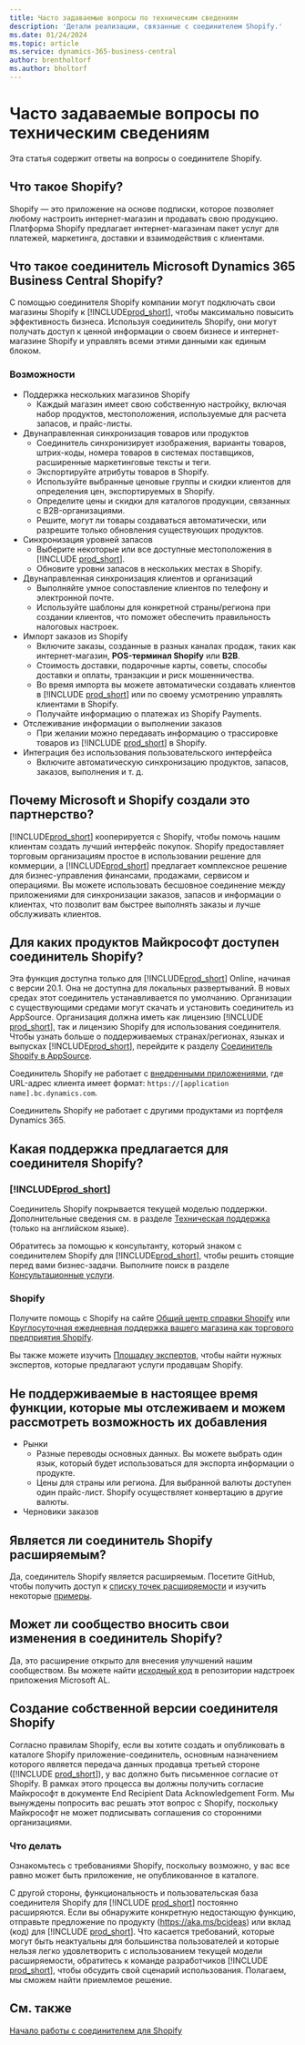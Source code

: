 ```yaml
---
title: Часто задаваемые вопросы по техническим сведениям
description: 'Детали реализации, связанные с соединителем Shopify.'
ms.date: 01/24/2024
ms.topic: article
ms.service: dynamics-365-business-central
author: brentholtorf
ms.author: bholtorf
---
```


# Часто задаваемые вопросы по техническим сведениям

Эта статья содержит ответы на вопросы о соединителе Shopify.

## Что такое Shopify?

Shopify — это приложение на основе подписки, которое позволяет любому настроить интернет-магазин и продавать свою продукцию. Платформа Shopify предлагает интернет-магазинам пакет услуг для платежей, маркетинга, доставки и взаимодействия с клиентами.

## Что такое соединитель Microsoft Dynamics 365 Business Central Shopify?

С помощью соединителя Shopify компании могут подключать свои магазины Shopify к [!INCLUDE[prod_short](../includes/prod_short.md)], чтобы максимально повысить эффективность бизнеса. Используя соединитель Shopify, они могут получать доступ к ценной информации о своем бизнесе и интернет-магазине Shopify и управлять всеми этими данными как единым блоком.

### Возможности

- Поддержка нескольких магазинов Shopify
  - Каждый магазин имеет свою собственную настройку, включая набор продуктов, местоположения, используемые для расчета запасов, и прайс-листы.  
- Двунаправленная синхронизация товаров или продуктов
  - Соединитель синхронизирует изображения, варианты товаров, штрих-коды, номера товаров в системах поставщиков, расширенные маркетинговые тексты и теги.  
  - Экспортируйте атрибуты товаров в Shopify.  
  - Используйте выбранные ценовые группы и скидки клиентов для определения цен, экспортируемых в Shopify.
  - Определите цены и скидки для каталогов продукции, связанных с B2B-организациями.
  - Решите, могут ли товары создаваться автоматически, или разрешите только обновления существующих продуктов.
- Синхронизация уровней запасов
  - Выберите некоторые или все доступные местоположения в [!INCLUDE [prod_short](../includes/prod_short.md)].  
  - Обновите уровни запасов в нескольких местах в Shopify.  
- Двунаправленная синхронизация клиентов и организаций
  - Выполняйте умное сопоставление клиентов по телефону и электронной почте.  
  - Используйте шаблоны для конкретной страны/региона при создании клиентов, что поможет обеспечить правильность налоговых настроек.  
- Импорт заказов из Shopify
  - Включите заказы, созданные в разных каналах продаж, таких как интернет-магазин, **POS-терминал Shopify** или **B2B**.
  - Стоимость доставки, подарочные карты, советы, способы доставки и оплаты, транзакции и риск мошенничества.  
  - Во время импорта вы можете автоматически создавать клиентов в [!INCLUDE [prod_short](../includes/prod_short.md)] или по своему усмотрению управлять клиентами в Shopify.  
  - Получайте информацию о платежах из Shopify Payments.
- Отслеживание информации о выполнении заказов
  - При желании можно передавать информацию о трассировке товаров из [!INCLUDE [prod_short](../includes/prod_short.md)] в Shopify.
- Интеграция без использования пользовательского интерфейса
  - Включите автоматическую синхронизацию продуктов, запасов, заказов, выполнения и т. д.

## Почему Microsoft и Shopify создали это партнерство?

[!INCLUDE[prod_short](../includes/prod_long.md)] кооперируется с Shopify, чтобы помочь нашим клиентам создать лучший интерфейс покупок. Shopify предоставляет торговым организациям простое в использовании решение для коммерции, а [!INCLUDE[prod_short](../includes/prod_short.md)] предлагает комплексное решение для бизнес-управления финансами, продажами, сервисом и операциями. Вы можете использовать бесшовное соединение между приложениями для синхронизации заказов, запасов и информации о клиентах, что позволит вам быстрее выполнять заказы и лучше обслуживать клиентов.

## Для каких продуктов Майкрософт доступен соединитель Shopify?

Эта функция доступна только для [!INCLUDE[prod_short](../includes/prod_short.md)] Online, начиная с версии 20.1. Она не доступна для локальных развертываний. В новых средах этот соединитель устанавливается по умолчанию. Организации с существующими средами могут скачать и установить соединитель из AppSource. Организация должна иметь как лицензию [!INCLUDE [prod_short](../includes/prod_short.md)], так и лицензию Shopify для использования соединителя. Чтобы узнать больше о поддерживаемых странах/регионах, языках и выпусках [!INCLUDE[prod_short](../includes/prod_short.md)], перейдите к разделу [Соединитель Shopify в AppSource](https://go.microsoft.com/fwlink/?linkid=2196238).

Соединитель Shopify не работает с [внедренными приложениями](/dynamics365/business-central/dev-itpro/deployment/embed-app-overview), где URL-адрес клиента имеет формат: `https://[application name].bc.dynamics.com`.

Соединитель Shopify не работает с другими продуктами из портфеля Dynamics 365.

## Какая поддержка предлагается для соединителя Shopify?

### [!INCLUDE[prod_short](../includes/prod_short.md)]

Соединитель Shopify покрывается текущей моделью поддержки. Дополнительные сведения см. в разделе [Техническая поддержка](/dynamics365/business-central/dev-itpro/administration//manage-technical-support) (только на английском языке).

Обратитесь за помощью к консультанту, который знаком с соединителем Shopify для [!INCLUDE[prod_short](../includes/prod_short.md)], чтобы решить стоящие перед вами бизнес-задачи. Выполните поиск в разделе [Консультационные услуги](https://aka.ms/BCShopifyConsultant).

### Shopify

Получите помощь с Shopify на сайте [Общий центр справки Shopify](https://help.shopify.com/) или [Круглосуточная ежедневная поддержка вашего магазина как торгового предприятия Shopify](https://help.shopify.com/questions#/).

Вы также можете изучить [Площадку экспертов](https://experts.shopify.com/), чтобы найти нужных экспертов, которые предлагают услуги продавцам Shopify.

## Не поддерживаемые в настоящее время функции, которые мы отслеживаем и можем рассмотреть возможность их добавления

- Рынки
  - Разные переводы основных данных. Вы можете выбрать один язык, который будет использоваться для экспорта информации о продукте.
  - Цены для страны или региона. Для выбранной валюты доступен один прайс-лист. Shopify осуществляет конвертацию в другие валюты.
- Черновики заказов

## Является ли соединитель Shopify расширяемым?

Да, соединитель Shopify является расширяемым. Посетите GitHub, чтобы получить доступ к [списку точек расширяемости](https://github.com/microsoft/ALAppExtensions/tree/main/Apps/W1/Shopify) и изучить некоторые [примеры](/dynamics365/business-central/dev-itpro/developer/devenv-extending-shopify).

## Может ли сообщество вносить свои изменения в соединитель Shopify?

Да, это расширение открыто для внесения улучшений нашим сообществом. Вы можете найти [исходный код](https://github.com/microsoft/ALAppExtensions/tree/main/Apps/W1/Shopify) в репозитории надстроек приложения Microsoft AL.

## Создание собственной версии соединителя Shopify

Согласно правилам Shopify, если вы хотите создать и опубликовать в каталоге Shopify приложение-соединитель, основным назначением которого является передача данных продавца третьей стороне ([!INCLUDE [prod_short](../includes/prod_short.md)]), у вас должно быть письменное согласие от Shopify. В рамках этого процесса вы должны получить согласие Майкрософт в документе End Recipient Data Acknowledgement Form. Мы вынуждены попросить вас решать этот вопрос с Shopify, поскольку Майкрософт не может подписывать соглашения со сторонними организациями.

### Что делать

Ознакомьтесь с требованиями Shopify, поскольку возможно, у вас все равно может быть приложение, не опубликованное в каталоге.

С другой стороны, функциональность и пользовательская база соединителя Shopify для [!INCLUDE [prod_short](../includes/prod_short.md)] постоянно расширяются. Если вы обнаружите конкретную недостающую функцию, отправьте предложение по продукту (https://aka.ms/bcideas) или вклад (код) для [!INCLUDE [prod_short](../includes/prod_short.md)]. Что касается требований, которые могут быть неактуальны для большинства пользователей и которые нельзя легко удовлетворить с использованием текущей модели расширяемости, обратитесь к команде разработчиков [!INCLUDE [prod_short](../includes/prod_short.md)], чтобы обсудить свой сценарий использования. Полагаем, мы сможем найти приемлемое решение.

## См. также

[Начало работы с соединителем для Shopify](get-started.md)  
